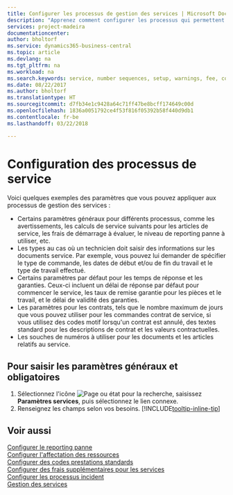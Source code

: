 ```yaml
---
title: Configurer les processus de gestion des services | Microsoft Docs
description: "Apprenez comment configurer les processus qui permettent de vérifier que les clients sont satisfaits de votre service client."
services: project-madeira
documentationcenter: 
author: bholtorf
ms.service: dynamics365-business-central
ms.topic: article
ms.devlang: na
ms.tgt_pltfrm: na
ms.workload: na
ms.search.keywords: service, number sequences, setup, warnings, fee, contracts, warranties
ms.date: 08/22/2017
ms.author: bholtorf
ms.translationtype: HT
ms.sourcegitcommit: d7fb34e1c9428a64c71ff47be8bcff174649c00d
ms.openlocfilehash: 1836a0051792ce4f53f816f05392b58f440d9db1
ms.contentlocale: fr-be
ms.lasthandoff: 03/22/2018

---
```

# <a name="configure-service-processes"></a>Configuration des processus de service
Voici quelques exemples des paramètres que vous pouvez appliquer aux processus de gestion des services :  
  
* Certains paramètres généraux pour différents processus, comme les avertissements, les calculs de service suivants pour les articles de service, les frais de démarrage à évaluer, le niveau de reporting panne à utiliser, etc.  
* Les types au cas où un technicien doit saisir des informations sur les documents service. Par exemple, vous pouvez lui demander de spécifier le type de commande, les dates de début et/ou de fin du travail et le type de travail effectué.  
* Certains paramètres par défaut pour les temps de réponse et les garanties. Ceux-ci incluent un délai de réponse par défaut pour commencer le service, les taux de remise garantie pour les pièces et le travail, et le délai de validité des garanties.  
* Les paramètres pour les contrats, tels que le nombre maximum de jours que vous pouvez utiliser pour les commandes contrat de service, si vous utilisez des codes motif lorsqu'un contrat est annulé, des textes standard pour les descriptions de contrat et les valeurs contractuelles.  
* Les souches de numéros à utiliser pour les documents et les articles relatifs au service.  

## <a name="to-enter-general-and-mandatory-settings"></a>Pour saisir les paramètres généraux et obligatoires
1. Sélectionnez l'icône ![Page ou état pour la recherche](media/ui-search/search_small.png "Page ou état pour la recherche"), saisissez **Paramètres services**, puis sélectionnez le lien connexe.
2. Renseignez les champs selon vos besoins. [!INCLUDE[tooltip-inline-tip](includes/tooltip-inline-tip_md.md)]  

## <a name="see-also"></a>Voir aussi  
[Configurer le reporting panne](service-how-setup-fault-reporting.md)  
[Configurer l'affectation des ressources](service-how-setup-resource-allocation.md)  
[Configurer des codes prestations standards](service-how-setup-service-coding.md)  
[Configurer des frais supplémentaires pour les services](service-how-setup-service-costs-pricing.md)  
[Configurer les processus incident](service-how-setup-troubleshooting.md)  
[Gestion des services](service-service.md)  

